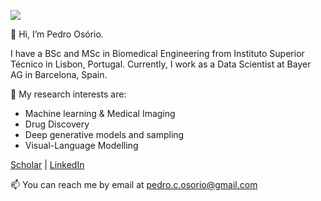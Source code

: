 ![](https://komarev.com/ghpvc/?username=pedr0sorio)

👋 Hi, I’m Pedro Osório.

I have a BSc and MSc in Biomedical Engineering from Instituto Superior Técnico in Lisbon, Portugal. Currently, I work as a Data Scientist at Bayer AG in Barcelona, Spain.

👀 My research interests are:
- Machine learning & Medical Imaging
- Drug Discovery
- Deep generative models and sampling
- Visual-Language Modelling

[Scholar](https://scholar.google.com/citations?user=c5XAAC8AAAAJ&hl=en&oi=ao) | [LinkedIn](https://www.linkedin.com/in/pedro-l-c-os%C3%B3rio-946187195/)

📫 You can reach me by email at pedro.c.osorio@gmail.com

<!---
pedr0sorio/pedr0sorio is a ✨ special ✨ repository because its `README.md` (this file) appears on your GitHub profile.
You can click the Preview link to take a look at your changes.
--->
